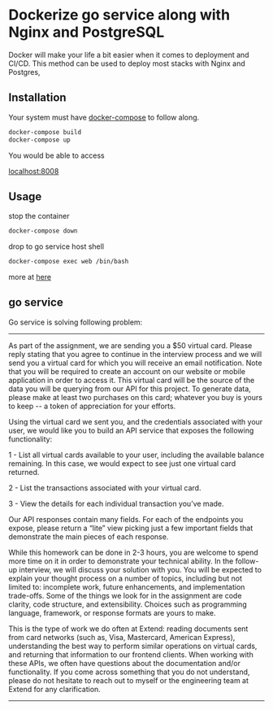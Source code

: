 # Dockerize go service along with Nginx and PostgreSQL

Docker will make your life a bit easier when it comes to deployment and CI/CD. This method can be used to deploy most stacks with Nginx and Postgres,

## Installation

Your system must have [docker-compose](https://docs.docker.com/compose/install/) to follow along.

```bash
docker-compose build
docker-compose up
```
You would be able to access

[localhost:8008](http://localhost:8008/)

## Usage
stop the container
```bash
docker-compose down
```
drop to go service host shell
```bash
docker-compose exec web /bin/bash
```
more at [here](https://docs.docker.com/get-started/overview/)

## go service

Go service is solving following problem:
____________________________
As part of the assignment, we are sending you a $50 virtual card. Please reply stating that you agree to continue in the interview process and we will send you a virtual card for which you will receive an email notification. Note that you will be required to create an account on our website or mobile application in order to access it. This virtual card will be the source of the data you will be querying from our API for this project. To generate data, please make at least two purchases on this card; whatever you buy is yours to keep -- a token of appreciation for your efforts.


Using the virtual card we sent you, and the credentials associated with your user, we would like you to build an API service that exposes the following functionality:


1 - List all virtual cards available to your user, including the available balance remaining. In this case, we would expect to see just one virtual card returned.

2 - List the transactions associated with your virtual card.

3 - View the details for each individual transaction you’ve made.


Our API responses contain many fields. For each of the endpoints you expose, please return a “lite” view picking just a few important fields that demonstrate the main pieces of each response.


While this homework can be done in 2-3 hours, you are welcome to spend more time on it in order to demonstrate your technical ability.  In the follow-up interview, we will discuss your solution with you.  You will be expected to explain your thought process on a number of topics, including but not limited to: incomplete work, future enhancements, and implementation trade-offs. Some of the things we look for in the assignment are code clarity, code structure, and extensibility. Choices such as programming language, framework, or response formats are yours to make.


This is the type of work we do often at Extend: reading documents sent from card networks (such as, Visa, Mastercard, American Express), understanding the best way to perform similar operations on virtual cards, and returning that information to our frontend clients.  When working with these APIs, we often have questions about the documentation and/or functionality. If you come across something that you do not understand, please do not hesitate to reach out to myself or the engineering team at Extend for any clarification.

___________________________________
